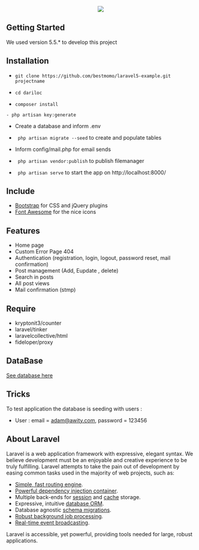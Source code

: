<p align="center"><img src="https://laravel.com/assets/img/components/logo-laravel.svg"></p>

## Getting Started

We used version 5.5.* to develop this project

## Installation

- ```git clone https://github.com/bestmomo/laravel5-example.git projectname```


- ```cd dariloc```


- ```composer install```

```
- php artisan key:generate
```
- Create a database and inform .env

- ```  php artisan migrate --seed ``` to create and populate tables

- Inform config/mail.php for email sends

- ```  php artisan vendor:publish ``` to publish filemanager

- ```  php artisan serve ``` to start the app on http://localhost:8000/

## Include

- [Bootstrap](https://getbootstrap.com/) for CSS and jQuery plugins
- [Font Awesome](https://fontawesome.com/?from=io) for the nice icons

## Features

- Home page
- Custom Error Page 404
- Authentication (registration, login, logout, password reset, mail confirmation)
- Post management (Add, Eupdate , delete)
- Search in posts
- All post views
- Mail confirmation (stmp)

## Require

- kryptonit3/counter
- laravel/tinker
- laravelcollective/html
- fideloper/proxy


## DataBase

[See database here](https://drive.google.com/open?id=1gBk7b9qFG90E5zAdXLsuhZe4IcdgvDhq)

## Tricks

To test application the database is seeding with users :

- User : email = adam@awity.com, password = 123456


## About Laravel

Laravel is a web application framework with expressive, elegant syntax. We believe development must be an enjoyable and creative experience to be truly fulfilling. Laravel attempts to take the pain out of development by easing common tasks used in the majority of web projects, such as:

- [Simple, fast routing engine](https://laravel.com/docs/routing).
- [Powerful dependency injection container](https://laravel.com/docs/container).
- Multiple back-ends for [session](https://laravel.com/docs/session) and [cache](https://laravel.com/docs/cache) storage.
- Expressive, intuitive [database ORM](https://laravel.com/docs/eloquent).
- Database agnostic [schema migrations](https://laravel.com/docs/migrations).
- [Robust background job processing](https://laravel.com/docs/queues).
- [Real-time event broadcasting](https://laravel.com/docs/broadcasting).

Laravel is accessible, yet powerful, providing tools needed for large, robust applications.

